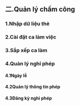 ## 二.Quản lý chấm công
### 1.Nhập dữ liệu thẻ

### 2.Cài đặt ca làm việc

### 3.Sắp xếp ca làm

### 4.Quản lý nghỉ phép
 
  #### 4.1Ngày lễ

  #### 4.2Quản lý thông tin phép

  #### 4.3Đăng ký nghỉ phép